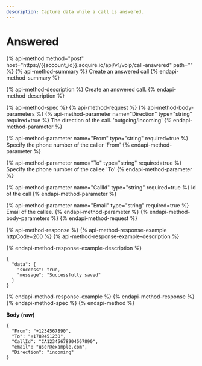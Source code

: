 ```yaml
---
description: Capture data while a call is answered.
---
```


# Answered

{% api-method method="post" host="https://{{account\_id}}.acquire.io/api/v1/voip/call-answered" path="" %}
{% api-method-summary %}
Create an answered call 
{% endapi-method-summary %}

{% api-method-description %}
Create an answered call.
{% endapi-method-description %}

{% api-method-spec %}
{% api-method-request %}
{% api-method-body-parameters %}
{% api-method-parameter name="Direction" type="string" required=true %}
The direction of the call. 'outgoing/incoming'
{% endapi-method-parameter %}

{% api-method-parameter name="From" type="string" required=true %}
Specify the phone number of the caller 'From'
{% endapi-method-parameter %}

{% api-method-parameter name="To" type="string" required=true %}
Specify the phone number of the callee 'To'
{% endapi-method-parameter %}

{% api-method-parameter name="CallId" type="string" required=true %}
Id of the call
{% endapi-method-parameter %}

{% api-method-parameter name="Email" type="string" required=true %}
Email of the callee.
{% endapi-method-parameter %}
{% endapi-method-body-parameters %}
{% endapi-method-request %}

{% api-method-response %}
{% api-method-response-example httpCode=200 %}
{% api-method-response-example-description %}

{% endapi-method-response-example-description %}

```
{
  "data": {
    "success": true,
    "message": "Successfully saved"
  }
}
```
{% endapi-method-response-example %}
{% endapi-method-response %}
{% endapi-method-spec %}
{% endapi-method %}

**Body \(raw\)**

```text
{
  "From": "+1234567890",
  "To": "+1789451230",
  "CallId": "CA12345678904567890",
  "email": "user@example.com",
  "Direction": "incoming"
}
```

